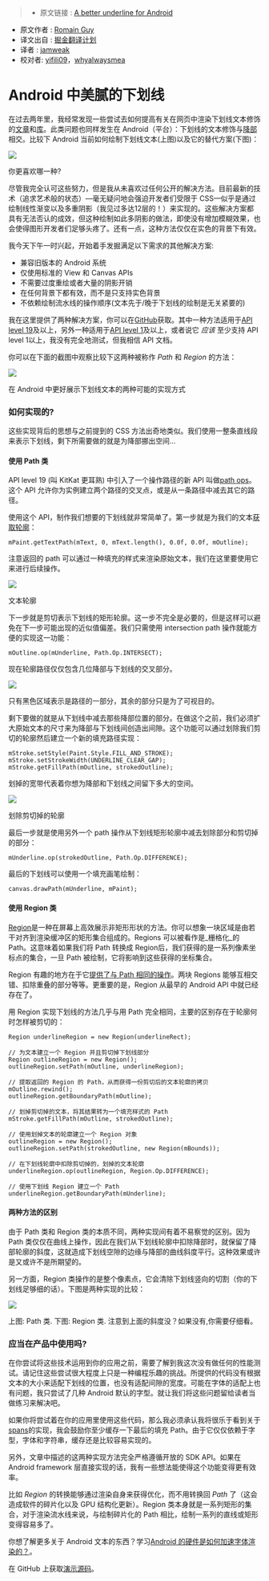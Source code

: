 >* 原文链接 : [A better underline for Android](https://medium.com/google-developers/a-better-underline-for-android-90ba3a2e4fb)
* 原文作者 : [Romain Guy](https://medium.com/@romainguy)
* 译文出自 : [掘金翻译计划](https://github.com/xitu/gold-miner)
* 译者 : [jamweak](https://github.com/jamweak)
* 校对者: [yifili09](https://github.com/yifili09)，[whyalwaysmea](https://github.com/whyalwaysmea)

# Android 中美腻的下划线

在过去两年里，我经常发现一些尝试去如何提高有关在网页中渲染下划线文本修饰的[文章](https://medium.com/design/crafting-link-underlines-on-medium-7c03a9274f9)和[库](https://eager.io/blog/smarter-link-underlines/)。此类问题也同样发生在 Android（平台）：下划线的文本修饰与[降部](http://www.fontke.com/article/712)相交。比较下 Android 当前如何绘制下划线文本(上图)以及它的替代方案(下图)：

![](http://ww3.sinaimg.cn/large/a490147fgw1f5j2xgczirj20d506qmxg.jpg)

<figcaption class="imageCaption">你更喜欢哪一种?</figcaption>

尽管我完全认可这些努力，但是我从未喜欢过任何公开的解决方法。目前最新的技术（追求艺术般的状态）—毫无疑问地会强迫开发者们受限于 CSS—似乎是通过绘制线性渐变以及多重阴影（我见过多达12层的！）来实现的。这些解决方案都具有无法否认的成效，但这种绘制如此多阴影的做法，即使没有增加模糊效果，也会使得图形开发者们足够头疼了。还有一点，这种方法仅仅在实色的背景下有效。

我今天下午一时兴起，开始着手发掘满足以下需求的其他解决方案:

*   兼容旧版本的 Android 系统
*   仅使用标准的 View 和 Canvas APIs
*   不需要过度重绘或者大量的阴影开销
*   在任何背景下都有效，而不是只支持实色背景
*   不依赖绘制流水线的操作顺序(文本先于/晚于下划线的绘制是无关紧要的)

我在这里提供了两种解决方案，你可以在[GitHub](https://github.com/romainguy/elegant-underline)获取。其中一种方法适用于[API level 19](https://www.android.com/versions/kit-kat-4-4/)及以上，另外一种适用于[API level 1](http://arstechnica.com/gadgets/2014/06/building-android-a-40000-word-history-of-googles-mobile-os/6/)及以上，或者说它 _应该_ 至少支持 API level 1以上，我没有完全地测试，但我相信 API 文档。

你可以在下面的截图中观察比较下这两种被称作 _Path_ 和 _Region_ 的方法：

![](http://ww3.sinaimg.cn/large/a490147fgw1f5j2y5a88nj20j10xz0vv.jpg)

<figcaption class="imageCaption">在 Android 中更好展示下划线文本的两种可能的实现方式</figcaption>

### 如何实现的?

这些实现背后的思想与之前提到的 CSS 方法出奇地类似。我们使用一整条直线段来表示下划线，剩下所需要做的就是为降部挪出空间...

#### 使用 Path 类

API level 19 (叫 KitKat 更耳熟) 中引入了一个操作路径的新 API 叫做[path ops](https://developer.android.com/reference/android/graphics/Path.html#op%28android.graphics.Path,%20android.graphics.Path.Op%29)。这个 API 允许你为实例建立两个路径的交叉点，或是从一条路径中减去其它的路径。

使用这个 API，制作我们想要的下划线就非常简单了。第一步就是为我们的文本[获取轮廓](https://developer.android.com/reference/android/graphics/Paint.html#getTextPath%28java.lang.String,%20int,%20int,%20float,%20float,%20android.graphics.Path%29)：

    mPaint.getTextPath(mText, 0, mText.length(), 0.0f, 0.0f, mOutline);

注意返回的 path 可以通过一种填充的样式来渲染原始文本，我们在这里要使用它来进行后续操作。

![](http://ww1.sinaimg.cn/large/a490147fgw1f5j2z6baigj20m8057aaj.jpg)

<figcaption class="imageCaption">文本轮廓</figcaption>

下一步就是剪切表示下划线的矩形轮廓。这一步不完全是必要的，但是这样可以避免在下一步可能出现的近似值偏差。我们只需使用 intersection path 操作就能方便的实现这一功能：

    mOutline.op(mUnderline, Path.Op.INTERSECT);

现在轮廓路径仅仅包含几位降部与下划线的交叉部分。

![](http://ww1.sinaimg.cn/large/a490147fgw1f5j2zor2ptj20m804lwet.jpg)

<figcaption class="imageCaption">只有黑色区域表示是路径的一部分，其余的部分只是为了可视目的。</figcaption>

剩下要做的就是从下划线中减去那些降部位置的部分。在做这个之前，我们必须扩大原始文本的尺寸来为降部与下划线间创造出间隙。这个功能可以通过划除我们剪切的轮廓然后建立一个新的填充路径实现：

    mStroke.setStyle(Paint.Style.FILL_AND_STROKE);        mStroke.setStrokeWidth(UNDERLINE_CLEAR_GAP);
    mStroke.getFillPath(mOutline, strokedOutline);

划掉的宽带代表着你想为降部和下划线之间留下多大的空间。

![](http://ww2.sinaimg.cn/large/a490147fgw1f5j3076zuvj20m804gq3a.jpg)

<figcaption class="imageCaption">划除剪切掉的轮廓</figcaption>

最后一步就是使用另外一个 path 操作从下划线矩形轮廓中减去划除部分和剪切掉的部分：

    mUnderline.op(strokedOutline, Path.Op.DIFFERENCE);

最后的下划线可以使用一个填充画笔绘制：

    canvas.drawPath(mUnderline, mPaint);

#### 使用 Region 类

[Region](https://developer.android.com/reference/android/graphics/Region.html)是一种在屏幕上高效展示非矩形形状的方法。你可以想象一块区域是由若干对齐到渲染缓冲区的矩形集合组成的。Regions 可以被看作是_栅格化_的 Path。这意味着如果我们将 Path 转换成 Region后，我们获得的是一系列像素坐标点的集合，一旦 Path 被绘制，它将影响到这些获得的坐标集合。

Region 有趣的地方在于它[提供了与 Path 相同的操作](https://developer.android.com/reference/android/graphics/Region.html#op%28android.graphics.Region,%20android.graphics.Region.Op%29)。两块 Regions 能够互相交错、扣除重叠的部分等等。更重要的是，Region 从最早的 Android API 中就已经存在了。

用 Region 实现下划线的方法几乎与用 Path 完全相同，主要的区别存在于轮廓何时怎样被剪切的：

    Region underlineRegion = new Region(underlineRect);

    // 为文本建立一个 Region 并且剪切掉下划线部分
    Region outlineRegion = new Region();
    outlineRegion.setPath(mOutline, underlineRegion);

    // 提取返回的 Region 的 Path，从而获得一份剪切后的文本轮廓的拷贝
    mOutline.rewind();
    outlineRegion.getBoundaryPath(mOutline);

    // 划掉剪切掉的文本，将其结果转为一个填充样式的 Path
    mStroke.getFillPath(mOutline, strokedOutline);

    // 使用划掉文本的轮廓建立一个 Region 对象
    outlineRegion = new Region();
    outlineRegion.setPath(strokedOutline, new Region(mBounds));

    // 在下划线轮廓中扣除剪切掉的，划掉的文本轮廓
    underlineRegion.op(outlineRegion, Region.Op.DIFFERENCE);

    // 使用下划线 Region 建立一个 Path
    underlineRegion.getBoundaryPath(mUnderline);

#### 两种方法的区别

由于 Path 类和 Region 类的本质不同，两种实现间有着不易察觉的区别。因为 Path 类仅仅在曲线上操作，因此在我们从下划线轮廓中扣除降部时，就保留了降部轮廓的斜度，这就造成下划线空隙的边缘与降部的曲线斜度平行。这种效果或许是又或许不是所期望的。

另一方面，Region 类操作的是整个像素点，它会清除下划线竖向的切割（你的下划线足够细的话）。下图是两种实现的比较：

![](http://ww4.sinaimg.cn/large/a490147fgw1f5j315r9vej20670bm0sx.jpg)

<figcaption class="imageCaption">上图: Path 类. 下图: Region 类. 注意到上面的斜度没？如果没有,你需要仔细看。</figcaption>

### 应当在产品中使用吗?

在你尝试将这些技术运用到你的应用之前，需要了解到我这次没有做任何的性能测试。请记住这些尝试很大程度上只是一种编程乐趣的挑战。所提供的代码没有根据文本的大小来适配下划线的位置，也没有适配间隙的宽度。可能在字体的适配上也有问题，我只尝试了几种 Android 默认的字型。就让我们将这些问题留给读者当做练习来解决吧。

如果你将尝试着在你的应用里使用这些代码，那么我必须承认我将很乐于看到关于[spans](http://flavienlaurent.com/blog/2014/01/31/spans/)的实现，我会鼓励你至少缓存一下最后的填充 Path。由于它仅仅依赖于字型，字体和字符串，缓存还是比较容易实现的。

另外，文章中描述的这两种实现方法完全严格遵循开放的 SDK API。如果在 Android framework 层直接实现的话，我有一些想法能使得这个功能变得更有效率。

比如 _Region_ 的转换能够通过渲染自身来获得优化，而不用转换回 _Path_ 了（这会造成软件的碎片化以及 GPU 结构化更新）。Region 类本身就是一系列矩形的集合，对于渲染流水线来说，与绘制碎片化的 Path 相比，绘制一系列的直线或矩形变得容易多了。

你想了解更多关于 Android 文本的东西？学习[Android 的硬件是如何加速字体渲染的？](https://medium.com/@romainguy/androids-font-renderer-c368bbde87d9#.493idqqrm)。

在 GitHub 上获取[演示源码](https://github.com/romainguy/elegant-underline)。
